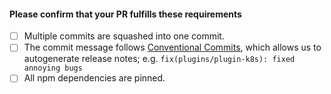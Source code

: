 #### Please confirm that your PR fulfills these requirements

- [ ] Multiple commits are squashed into one commit.
- [ ] The commit message follows [Conventional Commits](https://github.com/IBM/kui/blob/master/CONTRIBUTING.md#conventional-commits), which allows us to autogenerate release notes; e.g. `fix(plugins/plugin-k8s): fixed annoying bugs`
- [ ] All npm dependencies are pinned.
